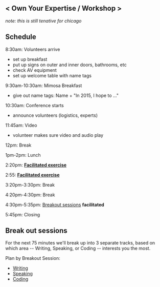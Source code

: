 < Own Your Expertise / Workshop >
------------------

*note: this is still tenative for chicago*

## Schedule

8:30am: Volunteers arrive

- set up breakfast
- put up signs on outer and inner doors, bathrooms, etc
- check AV equipment
- set up welcome table with name tags

9:30am-10:30am: Mimosa Breakfast

- give out name tags: Name + "In 2015, I hope to ..."

10:30am: Conference starts

- announce volunteers (logistics, experts)

11:45am: Video

- volunteer makes sure video and audio play

12pm: Break

1pm-2pm: Lunch

2:20pm: **[Facilitated exercise](./facilited_exercise.md)**

2:55: **[Facilitated exercise](./facilited_exercise.md)**

3:20pm-3:30pm: Break 

4:20pm-4:30pm: Break

4:30pm-5:35pm: [Breakout sessions](#break-out-sessions)
**facilitated**

5:45pm: Closing

## Break out sessions

For the next 75 minutes we'll break up into 3 separate tracks, based on which area -- Writing, Speaking, or Coding -- interests you the most.

Plan by Breakout Session:
* [Writing](writing.md)
* [Speaking](speaking.md)
* [Coding](coding.md)

